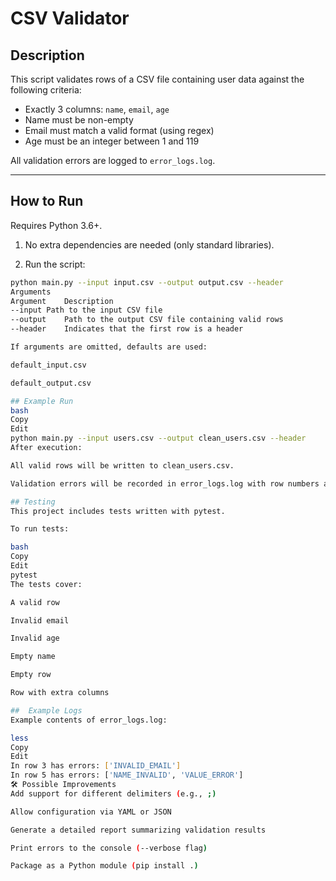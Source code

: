 # CSV Validator

## Description

This script validates rows of a CSV file containing user data against the following criteria:

- Exactly 3 columns: `name`, `email`, `age`
- Name must be non-empty
- Email must match a valid format (using regex)
- Age must be an integer between 1 and 119

All validation errors are logged to `error_logs.log`.

---

## How to Run

Requires Python 3.6+.

1. No extra dependencies are needed (only standard libraries).

2. Run the script:

```bash
python main.py --input input.csv --output output.csv --header
Arguments
Argument	Description
--input	Path to the input CSV file
--output	Path to the output CSV file containing valid rows
--header	Indicates that the first row is a header

If arguments are omitted, defaults are used:

default_input.csv

default_output.csv

## Example Run
bash
Copy
Edit
python main.py --input users.csv --output clean_users.csv --header
After execution:

All valid rows will be written to clean_users.csv.

Validation errors will be recorded in error_logs.log with row numbers and error types.

## Testing
This project includes tests written with pytest.

To run tests:

bash
Copy
Edit
pytest
The tests cover:

A valid row

Invalid email

Invalid age

Empty name

Empty row

Row with extra columns

##  Example Logs
Example contents of error_logs.log:

less
Copy
Edit
In row 3 has errors: ['INVALID_EMAIL']
In row 5 has errors: ['NAME_INVALID', 'VALUE_ERROR']
🛠 Possible Improvements
Add support for different delimiters (e.g., ;)

Allow configuration via YAML or JSON

Generate a detailed report summarizing validation results

Print errors to the console (--verbose flag)

Package as a Python module (pip install .)
